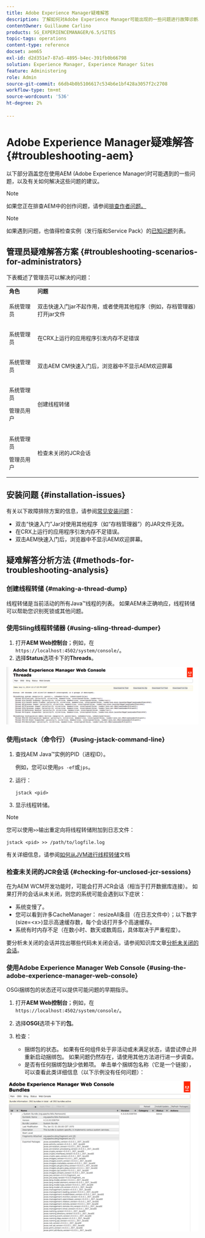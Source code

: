 ```yaml
---
title: Adobe Experience Manager疑难解答
description: 了解如何对Adobe Experience Manager可能出现的一些问题进行故障诊断。
contentOwner: Guillaume Carlino
products: SG_EXPERIENCEMANAGER/6.5/SITES
topic-tags: operations
content-type: reference
docset: aem65
exl-id: d2d351e7-87a5-4895-b4ec-391fb0b66798
solution: Experience Manager, Experience Manager Sites
feature: Administering
role: Admin
source-git-commit: 66db4b0b5106617c534b6e1bf428a3057f2c2708
workflow-type: tm+mt
source-wordcount: '536'
ht-degree: 2%

---
```


# Adobe Experience Manager疑难解答 {#troubleshooting-aem}

以下部分涵盖您在使用AEM (Adobe Experience Manager)时可能遇到的一些问题，以及有关如何解决这些问题的建议。

>[!NOTE]
>
>如果您正在排查AEM中的创作问题，请参阅[排查作者问题。](/help/sites-authoring/troubleshooting.md)

>[!NOTE]
>
>如果遇到问题，也值得检查实例（发行版和Service Pack）的[已知问题](/help/release-notes/release-notes.md)列表。

## 管理员疑难解答方案 {#troubleshooting-scenarios-for-administrators}

下表概述了管理员可以解决的问题：

<table>
 <tbody>
  <tr>
   <td><strong>角色</strong></td>
   <td><strong>问题 </strong></td>
  </tr>
  <tr>
   <td>系统管理员</td>
   <td><p>双击快速入门jar不起作用，或者使用其他程序（例如，存档管理器）打开jar文件</p> </td>
  </tr>
  <tr>
   <td><p>系统管理员</p> </td>
   <td><p>在CRX上运行的应用程序引发内存不足错误</p> </td>
  </tr>
  <tr>
   <td><p>系统管理员</p> </td>
   <td><p>双击AEM CM快速入门后，浏览器中不显示AEM欢迎屏幕</p> </td>
  </tr>
  <tr>
   <td><p>系统管理员</p> <p>管理员用户</p> </td>
   <td><p>创建线程转储</p> </td>
  </tr>
  <tr>
   <td><p>系统管理员</p> <p>管理员用户</p> </td>
   <td><p>检查未关闭的JCR会话</p> </td>
  </tr>
 </tbody>
</table>

## 安装问题 {#installation-issues}

有关以下故障排除方案的信息，请参阅[常见安装问题](/help/sites-deploying/troubleshooting.md#common-installation-issues)：

* 双击“快速入门”Jar对使用其他程序（如“存档管理器”）的JAR文件无效。
* 在CRX上运行的应用程序引发内存不足错误。
* 双击AEM快速入门后，浏览器中不显示AEM欢迎屏幕。

## 疑难解答分析方法 {#methods-for-troubleshooting-analysis}

### 创建线程转储 {#making-a-thread-dump}

线程转储是当前活动的所有Java™线程的列表。 如果AEM未正确响应，线程转储可以帮助您识别死锁或其他问题。

### 使用Sling线程转储器 {#using-sling-thread-dumper}

1. 打开&#x200B;**AEM Web控制台**；例如，在`https://localhost:4502/system/console/`。
1. 选择&#x200B;**Status**&#x200B;选项卡下的&#x200B;**Threads**。

![screen_shot_2012-02-13at43925pm](assets/screen_shot_2012-02-13at43925pm.png)

### 使用jstack（命令行） {#using-jstack-command-line}

1. 查找AEM Java™实例的PID（进程ID）。

   例如，您可以使用`ps -ef`或`jps`。

1. 运行：

   `jstack <pid>`

1. 显示线程转储。

>[!NOTE]
>
>您可以使用`>>`输出重定向将线程转储附加到日志文件：
>
>`jstack <pid> >> /path/to/logfile.log`

有关详细信息，请参阅[如何从JVM进行线程转储](https://experienceleague.adobe.com/docs/experience-cloud-kcs/kbarticles/KA-17452.html)文档

### 检查未关闭的JCR会话 {#checking-for-unclosed-jcr-sessions}

在为AEM WCM开发功能时，可能会打开JCR会话（相当于打开数据库连接）。 如果打开的会话从未关闭，则您的系统可能会遇到以下症状：

* 系统变慢了。
* 您可以看到许多CacheManager： resizeAll条目（在日志文件中）；以下数字(size=&lt;x>)显示高速缓存数，每个会话打开多个高速缓存。
* 系统有时内存不足（在数小时、数天或数周后，具体取决于严重程度）。

要分析未关闭的会话并找出哪些代码未关闭会话，请参阅知识库文章[分析未关闭的会话](https://helpx.adobe.com/experience-manager/kb/AnalyzeUnclosedSessions.html)。

### 使用Adobe Experience Manager Web Console {#using-the-adobe-experience-manager-web-console}

OSGi捆绑包的状态还可以提供可能问题的早期指示。

1. 打开&#x200B;**AEM Web控制台**；例如，在`https://localhost:4502/system/console/`。
1. 选择&#x200B;**OSGI**&#x200B;选项卡下的&#x200B;**包**。
1. 检查：

   * 捆绑包的状态。 如果有任何组件处于非活动或未满足状态，请尝试停止并重新启动捆绑包。 如果问题仍然存在，请使用其他方法进行进一步调查。
   * 是否有任何捆绑包缺少依赖项。 单击单个捆绑包名称（它是一个链接），可以查看此类详细信息（以下示例没有任何问题）：

![screen_shot_2012-02-13at44706pm](assets/screen_shot_2012-02-13at44706pm.png)
